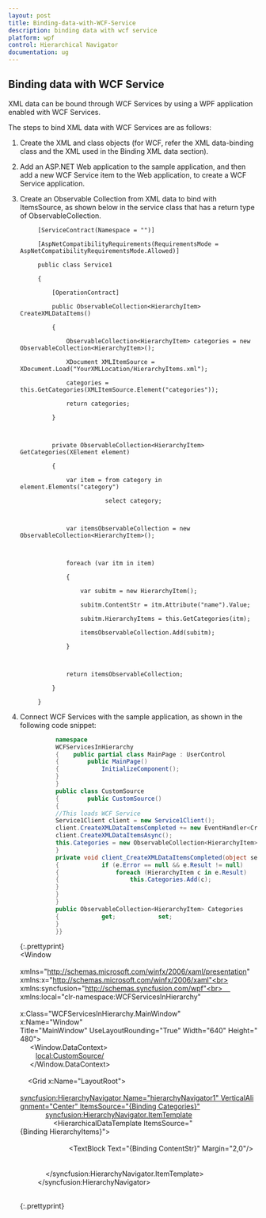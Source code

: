 ```yaml
---
layout: post
title: Binding-data-with-WCF-Service
description: binding data with wcf service 
platform: wpf
control: Hierarchical Navigator
documentation: ug
---
```


## Binding data with WCF Service 

XML data can be bound through WCF Services by using a WPF application enabled with WCF Services.

The steps to bind XML data with WCF Services are as follows:

1. Create the XML and class objects (for WCF, refer the XML data-binding class and the XML used in the Binding XML data section).
2. Add an ASP.NET Web application to the sample application, and then add a new WCF Service item to the Web application, to create a WCF Service application.
3. Create an Observable Collection from XML data to bind with ItemsSource, as shown below in the service class that has a return type of ObservableCollection.






			[ServiceContract(Namespace = "")]

			[AspNetCompatibilityRequirements(RequirementsMode = AspNetCompatibilityRequirementsMode.Allowed)]

			public class Service1

			{

				[OperationContract]

				public ObservableCollection<HierarchyItem> CreateXMLDataItems()

				{

					ObservableCollection<HierarchyItem> categories = new ObservableCollection<HierarchyItem>();

					XDocument XMLItemSource = XDocument.Load("YourXMLLocation/HierarchyItems.xml");

					categories = this.GetCategories(XMLItemSource.Element("categories"));

					return categories;

				}



				private ObservableCollection<HierarchyItem> GetCategories(XElement element)

				{

					var item = from category in element.Elements("category")

							   select category;



					var itemsObservableCollection = new ObservableCollection<HierarchyItem>();



					foreach (var itm in item)

					{

						var subitm = new HierarchyItem();

						subitm.ContentStr = itm.Attribute("name").Value;

						subitm.HierarchyItems = this.GetCategories(itm);

						itemsObservableCollection.Add(subitm);

					}



					return itemsObservableCollection;

				}

			}



4. Connect WCF Services with the sample application, as shown in the following code snippet:
   
   ~~~ cs			
			 namespace 
			 WCFServicesInHierarchy
			 {    public partial class MainPage : UserControl    
			 {        public MainPage()        
			 {            InitializeComponent();       
			 }   
			 }    
			 public class CustomSource   
			 {        public CustomSource()        
			 {            
			 //This loads WCF Service            
			 Service1Client client = new Service1Client();            
			 client.CreateXMLDataItemsCompleted += new EventHandler<CreateXMLDataItemsCompletedEventArgs>(client_CreateXMLDataItemsCompleted);         
			 client.CreateXMLDataItemsAsync();            
			 this.Categories = new ObservableCollection<HierarchyItem>();        
			 }      
			 private void client_CreateXMLDataItemsCompleted(object sender, CreateXMLDataItemsCompletedEventArgs e)        
			 {            if (e.Error == null && e.Result != null)           
			 {                foreach (HierarchyItem c in e.Result)              
			 {                    this.Categories.Add(c);              
			 }          
			 }       
			 }        
			 public ObservableCollection<HierarchyItem> Categories        
			 {            get;            set;        
			 }   
			 }}
   ~~~
   {:.prettyprint}			
		   <Window<br>     
		   xmlns="http://schemas.microsoft.com/winfx/2006/xaml/presentation"     
		   xmlns:x="http://schemas.microsoft.com/winfx/2006/xaml"<br>    
		   xmlns:syncfusion="http://schemas.syncfusion.com/wpf"<br>     
		   xmlns:local="clr-namespace:WCFServicesInHierarchy" <br>     
		   x:Class="WCFServicesInHierarchy.MainWindow"<br>x:Name="Window" 
		   Title="MainWindow" UseLayoutRounding="True" Width="640" Height="480"><br>   
		    <Window.DataContext><br>        <local:CustomSource/><br>  
		     </Window.DataContext><br><br>    <Grid x:Name="LayoutRoot"><br>        
		   <syncfusion:HierarchyNavigator Name="hierarchyNavigator1" VerticalAlignment="Center" ItemsSource="{Binding Categories}"><br>            
		   <syncfusion:HierarchyNavigator.ItemTemplate><br>               
		    <HierarchicalDataTemplate ItemsSource="{Binding HierarchyItems}"><br>          
		             <Border><br>                     
		      <TextBlock Text="{Binding ContentStr}" Margin="2,0"/><br>                 
		      </Border><br>                </HierarchicalDataTemplate><br>            
		   </syncfusion:HierarchyNavigator.ItemTemplate><br>      
		     </syncfusion:HierarchyNavigator><br>    
		   </Grid><br>
		   </Window>
		

   {:.prettyprint}

